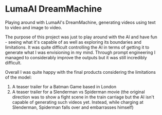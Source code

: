 # LumaAI DreamMachine
 Playing around with LumaAI's DreamMachine, generating videos using text to video and image to video.

The purpose of this project was just to play around with the AI and have fun - seeing what it's capable of as well as exploring its boundaries and limitations. It was quite difficult controlling the AI in terms of getting it to generate what I was envisioning in my mind. Through prompt engineering I managed to considerably improve the outputs but it was still incredibly difficult.

Overall I was quite happy with the final products considering the limitations of the model:

1. A teaser trailer for a Batman Game based in London
2. A teaser trailer for a Slenderman vs Spiderman movie (the original direction was to show a fight scene in the train carriage but the AI isn't capable of generating such videos yet. Instead, while charging at Slenderman, Spiderman falls over and embarrasses himself)